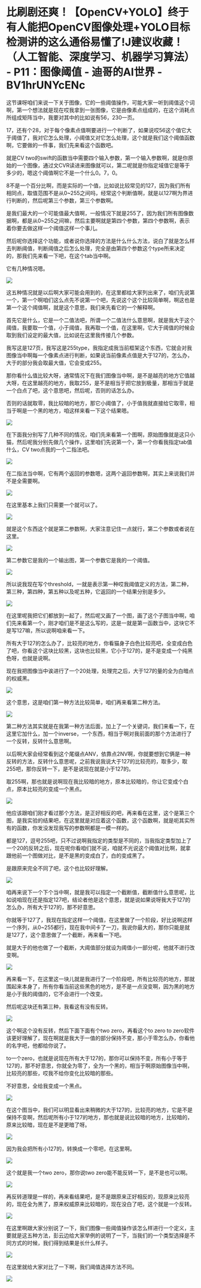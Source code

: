 # 比刷剧还爽！【OpenCV+YOLO】终于有人能把OpenCV图像处理+YOLO目标检测讲的这么通俗易懂了!J建议收藏！（人工智能、深度学习、机器学习算法） - P11：图像阈值 - 迪哥的AI世界 - BV1hrUNYcENc

这节课呀咱们来说一下关于图像，它的一些阈值操作，可能大家一听到阈值这个词啊，第一个想法就是现在哎我拿到一张图像，它是由像素点组成的，在这个消耗点所组成矩阵当中，我要对其中的比如说有56，230一页。

17，还有个28，对于每个像素点值啊要进行一个判断了，如果说哎56这个值它大于阈值了，我对它怎么处理，小阈值又对它怎么处理，这个就是我们这个阈值函数啊，它要做的一件事，我们先来看这个函数吧。

就是CV two的swift的函数当中需要四个输入参数，第一个输入参数啊，就是你原始的一个图像，通过文CVR读进来图像就可以，第二呢就是你指定域值它是等于多少的，嗯这个阈值啊它不是一个什么0。7，0。

8不是一个百分比啊，而是实际的一个值，比如说比较常见的127，因为我们所有相同点，取值范围不是从0~255之间吗，经常这个判断值啊，就是以127啊为界进行判断的，然后呢第三个参数，第三个参数啊。

是我们最大的一个可能值最大值啊，一般情况下就是255了，因为我们所有图像数据啊，都是从0~255之间嘛，然后主要啊就是第四个参数，第四个参数啊，表示着你要去做这样一个阈值这样一个事儿。

然后呢你选择这个功能，或者说你选择的方法是什么什么方法，说白了就是怎么样去判断阈值，判断阈值之后怎么处理，完全是由第四个参数这个type所来决定的，那我们先来看一下吧，在这个tab当中啊。

它有几种情况嗯。

![](img/691bd9d348019c2a0c61441450549cce_1.png)

这五种情况就是以后啊大家可能会用到的，在这里都给大家列出来了，咱们先说第一个，第一个啊咱们这么点先不说第一个吧，先说这个这个比较简单啊，啊这也是第一个这个阈值啊，就是这个意思，我们来先看它的一个解释啊。

首先它是什么，它是一个二值法吧，所谓一个二值法什么意思啊，就是我大于这个阈值，我要取一个值，小于阈值，我再取一个值，在这里啊，它大于阈值的时候会取到我们设定的最大值，比如说在这里我传接几个参数。

我写这是127页，我写这是255type，我指定成我当前框架这个东西，它就会对我图像当中啊每一个像素点进行判断，如果说当前像素点值是大于127的，怎么办，大于的部分我会取最大值，它会变成255。

那你看什么值比较大呀，通常情况下在我们图像当中啊，是不是越亮的地方它值越大呀，在这里越亮的地方，我取255，是不是相当于把它放到极量，那相当于就是一个白点了吧，这个意思吧，然后呢，否则的话怎么办。

否则的话就取零，我比较暗的地方，那它小阈值了，小于值我就直接给它取零，相当于啊是一个黑的地方，咱这样来看一下这个结果嗯。



![](img/691bd9d348019c2a0c61441450549cce_3.png)

在下面我分别写了几种不同的情况，咱们先来看第一个图啊，原始图像就是这只小猫，然后呢我分别先做几个操作，这里咱们先说第一个，第一个你看我指定tab值什么，CV two点我的一个二指法吧。



![](img/691bd9d348019c2a0c61441450549cce_5.png)

在二指法当中啊，它有两个返回的参数嗯，这两个返回参数啊，其实上来说我们并不是全需要啊。

![](img/691bd9d348019c2a0c61441450549cce_7.png)

在这里基本上我们只需要一个就可以了。

![](img/691bd9d348019c2a0c61441450549cce_9.png)

就是这个东西这个就是第二参数啊，大家注意记住一点就行，第二个参数或者说在这里。

![](img/691bd9d348019c2a0c61441450549cce_11.png)

第二参数它是我的一个输出图，第一个参数它是我的一个阈值。

![](img/691bd9d348019c2a0c61441450549cce_13.png)

所以说我现在写个threshold，一就是表示第一种哎我阈值定义的方法，第二种，第三种，第四种，第五种以及呢五种，它返回的一个结果分别是多少。



![](img/691bd9d348019c2a0c61441450549cce_15.png)

在这里呢我把它们都放到一起了，然后呢又画了一个图，画了这个子图当中啊，咱们先来看第一个，刚才咱们是不是这么写的，这是一就是第一函数当中，这块它不是写127嘛，所以说啊咱来看一下。

所有大于127的怎么办了，比较亮的地方，你看猫身子白色比较亮吧，全变成白色了吧，你看这个这块比较黑，这块也比较黑，它小于127的，是不是变成一个纯黑色呀，也就是说啊。

现在我把图像当中诶进行了一个20处理，处理完之后，大于127的量的全为白暗点的权威黑。

![](img/691bd9d348019c2a0c61441450549cce_17.png)

这个意思，这是咱们第一种方法比较简单，咱们再来看第二种方法。

![](img/691bd9d348019c2a0c61441450549cce_19.png)

第二种方法其实就是在我第一种方法后面，加上了一个关键词，我们来看一下，在这里它加什么，加一个inverse，一个东西，相当于啊对我前面的那个方法进行了一个反转，反转什么意思啊。

以后啊大家会经常看到这个尾缀点ANV，依靠点2NV啊，你就要想到它俩是一种反转的方法，反转什么意思呢，之前我说我说大于127的比较亮的，取多少，取255吧，那你反转一下，是不是说现在就是小于127的。

取255啊，那也就是说啊现在我比较暗的地方，原本比较暗的，你让它变成个白点，原本比较亮的变成一个黑点。



![](img/691bd9d348019c2a0c61441450549cce_21.png)

他应该跟咱们刚才看过那个方法，是正好相反的吧，再来看在这里，这个是第三个图，是我实验的结果吧，在这里就是对应着这个函数，这个函数啊，就是呃其实所有的函数，你发没发现我写的参数啊都是一模一样的。

都是127，逗号255吧，只不过说啊我指定的类型是不同的，当我指定类型加上了一个20的反转之后，现在呢你看咱们就不说，咱就不光说这个阈值对比啊，就拿跟他前一个图做对比，是不是黑的变成白了，白的变成黑了。

是跟原来完全不同了吧，这个也比较好理解。

![](img/691bd9d348019c2a0c61441450549cce_23.png)

咱再来说下一个下个当中啊，就是我可以指定一个截断值，截断值什么意思呢，比如说咱现在还是指定127吧，结论者他是这个意思，就是说如果说呀我大于127的怎么办，所有大于127的，那不好意思。

你就等于127了，我现在指定这样一个阈值，在这里做了一个阶段，好比说啊这样一个序列，从0~255都行，现在我中间卡了一刀，我说你最大的，那你只能是就是127了，这个意思做了一个截断，再来看一下吧。

就是大于的他也做了一个截断，大阈值部分就设为阈值小一部分呢，他就不进行改变啊。

![](img/691bd9d348019c2a0c61441450549cce_25.png)

再来看一下，在这里这一块儿就是我进行了一个阶段吧，所有比较亮的地方，那就围起来本身了，所有你看当前这些黑色的地方，是不是一点没变啊，因为黑的地方是小于我的阈值的，它不会进行一个改变。

然后呢这块还有第三种，我看这有没有反转。

![](img/691bd9d348019c2a0c61441450549cce_27.png)

这个啊这个没有反转，然后下面下面有个two zero，再看这个to zero to zero软件该更好理解了，现在啊就是我大于一值的部分保持不变，那小于零怎么办，你看他的名字吧，他都给你说了。

to一个zero，也就是说现在所有大于127的，那你可以保持不变，所有小于等于127的，那不好意思，你就全为零了，全为一个黑的，相当于啊原始图像当中啊，比较亮的那些，哎我不给你变化比较暗的那些。

不好意思，全给我变成一个黑点。

![](img/691bd9d348019c2a0c61441450549cce_29.png)

在这个图当中，我们可以明显看出来稍微的大于127的，比较亮的地方，它是不是保持不变啊，然后呢所有小于127的地方，那也就是说比较暗的地方，比较暗的，原来比较暗，现在是不是更暗了呀。



![](img/691bd9d348019c2a0c61441450549cce_31.png)

因为我会把所有小127的，转换成一个零吧，在这里啊。

![](img/691bd9d348019c2a0c61441450549cce_33.png)

这个就是我一个two zero，那你说two zero能不能反转一下，是不是也可以啊。

![](img/691bd9d348019c2a0c61441450549cce_35.png)

再反转道理是一样的，再来看结果吧，是不是跟原来正好相反的，现原来比较亮的，现在全为黑了，原来权威原来比较暗的，现在没白了吧，这个就是一个反转。



![](img/691bd9d348019c2a0c61441450549cce_37.png)

在这里啊跟大家分别说了一下，我们图像一些阈值操作该怎么样进行一个定义，主要就是这五种方法，彭云边给大家举例的说明了一下，当我们的一个类型选择是不同方式的时候，我们得到结果是长什么样子。



![](img/691bd9d348019c2a0c61441450549cce_39.png)

在这里就给大家对比了一下啊，我们阈值选择方法不同。

![](img/691bd9d348019c2a0c61441450549cce_41.png)